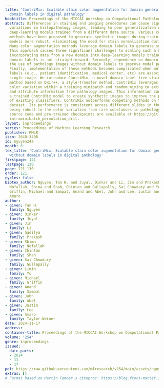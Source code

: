 ```yaml
---
title: 'ContriMix: Scalable stain color augmentation for domain generalization without
  domain labels in digital pathology'
booktitle: Proceedings of the MICCAI Workshop on Computational Pathology
abstract: Differences in staining and imaging procedures can cause significant color
  variations in histopathology images, leading to poor generalization when deploying
  deep-learning models trained from a different data source. Various color augmentation
  methods have been proposed to generate synthetic images during training to make
  models more robust, eliminating the need for stain normalization during test time.
  Many color augmentation methods leverage domain labels to generate synthetic images.
  This approach causes three significant challenges to scaling such a model. Firstly,
  incorporating data from a new domain into deep-learning models trained on existing
  domain labels is not straightforward. Secondly, dependency on domain labels prevents
  the use of pathology images without domain labels to improve model performance.
  Finally, implementation of these methods becomes complicated when multiple domain
  labels (e.g., patient identification, medical center, etc) are associated with a
  single image. We introduce ContriMix, a novel domain label free stain color augmentation
  method based on DRIT++, a style-transfer method. ContriMix leverages sample stain
  color variation within a training minibatch and random mixing to extract content
  and attribute information from pathology images. This information can be used by
  a trained ContriMix model to create synthetic images to improve the performance
  of existing classifiers. ContriMix outperforms competing methods on the Camelyon17-WILDS
  dataset. Its performance is consistent across different slides in the test set while
  being robust to the color variation from rare substances in pathology images. Our
  source code and pre-trained checkpoints are available at https://gitlab.com/huutan86
  intraminibatch_permutation_drit.
layout: inproceedings
series: Proceedings of Machine Learning Research
publisher: PMLR
issn: 2640-3498
id: nguyen24a
month: 0
tex_title: 'ContriMix: Scalable stain color augmentation for domain generalization
  without domain labels in digital pathology'
firstpage: 121
lastpage: 130
page: 121-130
order: 121
cycles: false
bibtex_author: Nguyen, Tan H. and Juyal, Dinkar and Li, Jin and Prakash, Aaditya and
  Nofallah, Shima and Shah, Chintan and Gullapally, Sai Chowdary and Yu, Limin and
  Griffin, Michael and Sampat, Anand and Abel, John and Lee, Justin and Taylor-Weiner,
  Amaro
author:
- given: Tan H.
  family: Nguyen
- given: Dinkar
  family: Juyal
- given: Jin
  family: Li
- given: Aaditya
  family: Prakash
- given: Shima
  family: Nofallah
- given: Chintan
  family: Shah
- given: Sai Chowdary
  family: Gullapally
- given: Limin
  family: Yu
- given: Michael
  family: Griffin
- given: Anand
  family: Sampat
- given: John
  family: Abel
- given: Justin
  family: Lee
- given: Amaro
  family: Taylor-Weiner
date: 2024-11-17
address:
container-title: Proceedings of the MICCAI Workshop on Computational Pathology
volume: '254'
genre: inproceedings
issued:
  date-parts:
  - 2024
  - 11
  - 17
pdf: https://raw.githubusercontent.com/mlresearch/v254/main/assets/nguyen24a/nguyen24a.pdf
extras: []
# Format based on Martin Fenner's citeproc: https://blog.front-matter.io/posts/citeproc-yaml-for-bibliographies/
---
```

